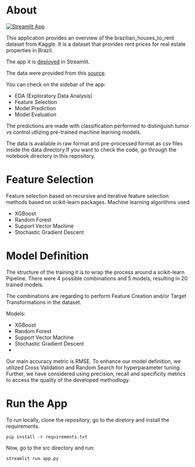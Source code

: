 # About

[![Streamlit App](https://static.streamlit.io/badges/streamlit_badge_black_white.svg)](https://kts-desilva-prot-fs-streamlit-srcapp-eh8dfx.streamlit.app/)


This application provides an overview of the brazilian_houses_to_rent dataset from Kaggle. It is a dataset that provides rent prices for real estate properties in Brazil.

The app it is [deployed](https://kts-desilva-prot-fs-streamlit-srcapp-eh8dfx.streamlit.app/) in Streamlit.

The data were provided from this [source](https://cptac-data-portal.georgetown.edu/). 

You can check on the sidebar of the app:
- EDA (Exploratory Data Analysis)
- Feature Selection
- Model Prediction
- Model Evaluation

The predictions are made with classification performed to distinguish tumor vs control utlizing pre-trained machine learning models.

The data is available in raw format and pre-processed format as csv files inside the data directory.If you want to check the code, go through the notebook directory in this repository.

# Feature Selection

Feature selection based on recursive and iterative feature selection methods based on scikit-learn packages.
Machine learning algorithms used

- XGBoost
- Random Forest
- Support Vector Machine
- Stochastic Gradient Descent

# Model Definition

The structure of the training it is to wrap the process around a scikit-learn Pipeline. There were 4 possible combinations and 5 models, resulting in 20 trained models.

The combinations are regarding to perform Feature Creation and/or Target Transformations in the dataset.

Models:

- XGBoost
- Random Forest
- Support Vector Machine
- Stochastic Gradient Descent
- 
Our main accuracy metric is RMSE. To enhance our model definition, we utilized Cross Validation and Random Search for hyperparameter tuning.
Further, we have considered using precision, recall and specificity metrics to access the quality of the developed methodlogy.

# Run the App

To run locally, clone the repository, go to the diretory and install the requirements.

```
pip install -r requirements.txt
```

Now, go to the src directory and run:

```
streamlit run app.py
```
